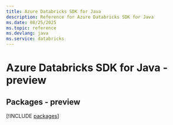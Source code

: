 ```yaml
---
title: Azure Databricks SDK for Java
description: Reference for Azure Databricks SDK for Java
ms.date: 08/25/2025
ms.topic: reference
ms.devlang: java
ms.service: databricks
---
```

# Azure Databricks SDK for Java - preview
## Packages - preview
[!INCLUDE [packages](databricks-index.md)]
